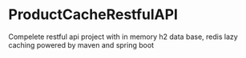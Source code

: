 # ProductCacheRestfulAPI
Compelete restful api project with in memory h2 data base, redis lazy caching powered by maven and spring boot

